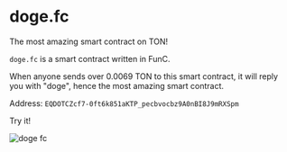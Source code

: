 # doge.fc
The most amazing smart contract on TON!

`doge.fc` is a smart contract written in FunC.

When anyone sends over 0.0069 TON to this smart contract, it will reply you with "doge", hence the most amazing smart contract.

Address: `EQDOTCZcf7-0ft6k851aKTP_pecbvocbz9A0nBI8J9mRXSpm`

Try it!

![doge fc](https://user-images.githubusercontent.com/60722582/218310229-5e923dce-b198-49e3-8452-bd21235ee594.png)
